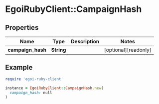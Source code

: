 # EgoiRubyClient::CampaignHash

## Properties

| Name | Type | Description | Notes |
| ---- | ---- | ----------- | ----- |
| **campaign_hash** | **String** |  | [optional][readonly] |

## Example

```ruby
require 'egoi-ruby-client'

instance = EgoiRubyClient::CampaignHash.new(
  campaign_hash: null
)
```

